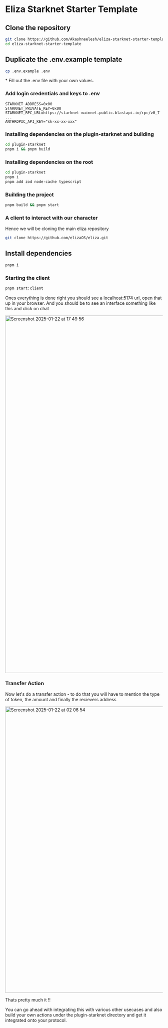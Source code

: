 # Eliza Starknet Starter Template

###

## Clone the repository
```bash
git clone https://github.com/Akashneelesh/eliza-starknet-starter-template.git
cd eliza-starknet-starter-template
```

## Duplicate the .env.example template

```bash
cp .env.example .env
```

\* Fill out the .env file with your own values.

### Add login credentials and keys to .env
```
STARKNET_ADDRESS=0x00
STARKNET_PRIVATE_KEY=0x00
STARKNET_RPC_URL=https://starknet-mainnet.public.blastapi.io/rpc/v0_7
...
ANTHROPIC_API_KEY="sk-xx-xx-xxx"

```

### Installing dependencies on the plugin-starknet and building
```bash
cd plugin-starknet
pnpm i && pnpm build
```

### Installing dependencies on the root
```bash
cd plugin-starknet
pnpm i 
pnpm add zod node-cache typescript
```

### Building the project
```bash
pnpm build && pnpm start
```

### A client to interact with our character
Hence we will be cloning the main eliza repository
```bash
git clone https://github.com/elizaOS/eliza.git
```

## Install dependencies

```bash
pnpm i 
```

### Starting the client 
```bash
pnpm start:client
```

Ones everything is done right you should see a localhost:5174 url, open that up in your browser.
And you should be to see an interface something like this and click on chat

<img width="1141" alt="Screenshot 2025-01-22 at 17 49 56" src="https://github.com/user-attachments/assets/d94a1a02-7e46-41ac-ba21-746f3565b6bf" />

### Transfer Action 

Now let's do a transfer action - to do that you will have to mention the type of token, the amount and finally the recievers address 

<img width="914" alt="Screenshot 2025-01-22 at 02 06 54" src="https://github.com/user-attachments/assets/1cc31570-9d83-435c-aa96-587dd86165c1" />

Thats pretty much it !!

You can go ahead with integrating this with various other usecases and also build your own actions under the plugin-starknet directory and get it integrated onto your protocol.
